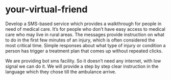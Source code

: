 # your-virtual-friend

Develop a SMS-based service which provides a walkthrough for people in need of medical care.
 It’s for people who don’t have easy access to medical care who may live in rural areas. 
The messages provide instruction on what to do in the first few minutes of an injury, which is often considered the most critical time. 
Simple responses about what type of injury or condition a person has trigger a treatment plan that comes up without repeated clicks.


We are providing bot sms facility. So it doesn’t need any internet, with low signal we can do it.
We will provide a step by step clear instruction in the language which they chose till the ambulance arrive.

